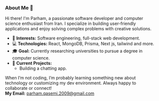 ### About Me 👋

Hi there! I'm Parham, a passionate software developer and computer science enthusiast from Iran. I specialize in building user-friendly applications and enjoy solving complex problems with creative solutions.  

- 🌟 **Interests:** Software engineering, full-stack web development.
- 💻 **Technologies:** React, MongoDB, Prisma, Next js, tailwind and more.  
- 🎓 **Goal:** Currently researching universities to pursue a degree in computer science.  
- 🚀 **Current Projects:**  
  - Building a chatting app. 

When I’m not coding, I’m probably learning something new about technology or customizing my dev environment. Always happy to collaborate or connect!  
**My Email:** parham.qasemi.2009@gmail.com
